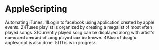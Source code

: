 # AppleScripting
Automating iTunes.
1)Login to facebook using application created by apple events.
2)iTunes playlist is organized by creating a megalist of most often played songs.
3)Currently played song can be displayed along with artist's name and amount of song played can be known.
4)Use of doug's applescript is also done.
5)This is in progress.
